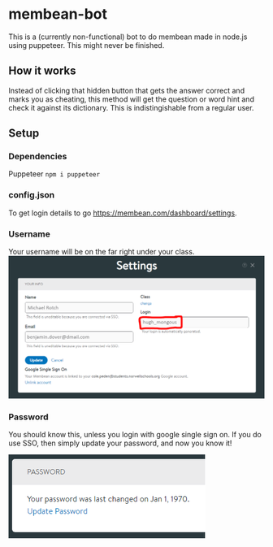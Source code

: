 # membean-bot
This is a (currently non-functional) bot to do membean made in node.js using puppeteer.
This might never be finished.

## How it works
Instead of clicking that hidden button that gets the answer correct and marks you as cheating, this method will get the question or word hint and check it against its dictionary.
This is indistingishable from a regular user.

## Setup

### Dependencies

Puppeteer
`npm i puppeteer`

### config.json

To get login details to go https://membean.com/dashboard/settings.

### Username

Your username will be on the far right under your class.
![Finding your username](https://github.com/Colep14/membean-bot/blob/main/username.png?raw=true)

### Password

You should know this, unless you login with google single sign on.
If you do use SSO, then simply update your password, and now you know it!

![Updating your password.](https://github.com/Colep14/membean-bot/blob/main/pwd.png?raw=true)
